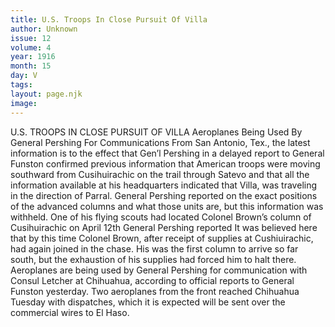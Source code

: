 ```yaml
---
title: U.S. Troops In Close Pursuit Of Villa
author: Unknown
issue: 12
volume: 4
year: 1916
month: 15
day: V
tags:
layout: page.njk
image:
---
```

U.S. TROOPS IN CLOSE PURSUIT OF VILLA    Aeroplanes Being Used By General Pershing For Communications       From San Antonio, Tex., the latest information is to the effect that Gen’l Pershing in a delayed report to General Funston confirmed previous information that American troops were moving southward from Cusihuirachic on the trail through Satevo and that all the information available at his headquarters indicated that Villa, was traveling in the direction of Parral.       General Pershing reported on the exact positions of the advanced columns and what those units are, but this information was withheld.       One of his flying scouts had located Colonel Brown’s column of Cusihuirachic on April 12th General Pershing reported It was believed here that by this time Colonel Brown, after receipt of supplies at Cushiuirachic, had again joined in the chase. His was the first column to arrive so far south, but the exhaustion of his supplies had forced him to halt there.       Aeroplanes are being used by General Pershing for communication with Consul Letcher at Chihuahua, according to official reports to General Funston yesterday. Two aeroplanes from the front reached Chihuahua Tuesday with dispatches, which it is expected will be sent over the commercial wires to El Haso. 

